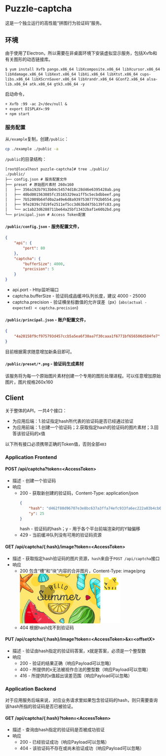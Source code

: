 Puzzle-captcha
==================

这是一个独立运行的高性能“拼图行为验证码”服务。

## 环境

由于使用了Electron，所以需要在非桌面环境下安装虚拟显示服务，包括Xvfb和有关图形的动态链接库。

```
$ yum install Xvfb pango.x86_64 libXcomposite.x86_64 libXcursor.x86_64 libXdamage.x86_64 libXext.x86_64 libXi.x86_64 libXtst.x86_64 cups-libs.x86_64 libXScrnSaver.x86_64 libXrandr.x86_64 GConf2.x86_64 alsa-lib.x86_64 atk.x86_64 gtk3.x86_64 -y
```

启动命令，
```
+ Xvfb :99 -ac 2>/dev/null &
+ export DISPLAY=:99
+ npm start
```

### 服务配置

从``/example``复制，创建``/public``：
```bash
cp ./example ./public -a
```

``/public``的目录结构：
```
[root@localhost puzzle-captcha]# tree ./public/
./public/
├── config.json # 服务配置文件
├── preset # 原始图片素材 260x160
│   ├── 356a192b7913b04c54574d18c28d46e6395428ab.png
│   ├── 40bd001563085fc35165329ea1ff5c5ecbdbbeef.png
│   ├── 7b52009b64fd0a2a49e6d8a939753077792b0554.png
│   ├── 9fe2839c7d19fe2511ef5cc3d63bd475b139fc83.png
│   └── ac1ab23d6288711be64a25bf13432baf1e60b2bd.png
└── principal.json # Access Token配置
```

#### ``/public/config.json`` - 服务配置文件，

```json
{
	"api": {
		"port": 80
	},
	"captcha": {
		"bufferSize": 4000,
		"precision": 5
	}
}
```

* api.port - Http监听端口
* captcha.bufferSize - 验证码成品缓冲队列长度，建议 4000 - 25000
* captcha.precision - 验证横坐标数值的允许误差（px）(``abs(actual - expected) < captcha.precision``)

#### ``/public/principal.json`` - 账户配置文件，
```json
{
	"4a20158f9cf975793d457ccb5a5ea6f30aa7f30caaa1f6771bf656506d584fe7": {}
}
```
目前根据需求随意增加新条目即可。


#### ``/public/preset/*.png`` - 验证码生成素材

该服务将为每一个原始图片素材创建一个专用的图形处理进程。可以任意增加原始图片，图片规格260x160

## Client

关于整体的API，一共4个接口：
- 为应用后端：1.验证指定hash所代表的验证码是否已经通过验证
- 为应用前端：1.创建一个验证码；2.获取指定hash的验证码的图片素材；3.回答该验证码的x值

以下所有接口必须携带正确的Token值，否则全部``403``

### Application Frontend

#### POST /api/captcha?token=&lt;AccessToken>

* 描述 - 创建一个验证码
* 响应
	- 200 - 获取新创建的验证码，Content-Type: application/json
		```json
		{
			"hash": "d462f80d96707e3e8bc637a3ffa74efc933fa6ec222a03b4cb6352827c390615",
			"y": 25
		}
		```
		hash - 验证码的hash；y - 用于各个平台前端渲染时的Y轴偏移
	- 429 - 当前缓冲队列没有可用的验证码资源


#### GET /api/captcha/{:hash}/image?token=&lt;AccessToken>

* 描述 - 获取指定hash验证码的图片资源，``hash``来自于``POST /api/captcha``接口
* 响应
	- 200 包含“槽”和“块”内容的合并图片，Content-Type: image/png
		![example](assets/response.png)
	- 404 根据hash找不到验证码

#### PUT /api/captcha/{:hash}/image?token=&lt;AccessToken>&x=&lt;offsetX>

* 描述 - 验证由hash指定的验证码答案，x就是答案，必须是一个整型数
* 响应
	- 200 - 验证的结果正确（响应Payload可以忽略）
	- 400 - 所提供的x无法被视作合法的整型数（响应Payload可以忽略）
	- 416 - 所提供的x值超出误差范围（响应Payload可以忽略）

### Application Backend

对于应用服务后端来说，对应业务请求里如果包含验证码的hash，则只需要查询该hash所指的验证码是否已被验证。

#### GET /api/captcha/{:hash}?token=&lt;AccessToken>

* 描述 - 查询由hash指定的验证码是否被成功验证
* 响应
	- 200 - 已经验证成功（响应Payload可以忽略）
	- 404 - 该验证码不存在或尚未验证成功（响应Payload可以忽略）